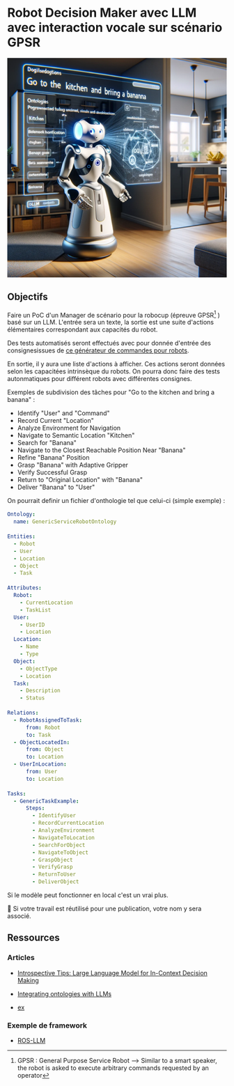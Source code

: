 # Robot Decision Maker avec LLM avec interaction vocale sur scénario GPSR

![ontho](img/ontho.webp)

## Objectifs

Faire un PoC d'un Manager de scénario pour la robocup (épreuve GPSR[^1] ) basé sur un LLM. L'entrée sera un texte, la sortie est une suite d'actions élémentaires correspondant aux capacités du robot.

Des tests automatisés seront effectués avec pour donnée d'entrée des consignesissues de [ce générateur de commandes pour robots](https://github.com/kyordhel/GPSRCmdGen).

En sortie, il y aura une liste d'actions à afficher. Ces actions seront données selon les capacitées intrinsèque du robots. On pourra donc faire des tests autonmatiques pour différent robots avec différentes consignes.

[^1]: GPSR : General Purpose Service Robot --> Similar to a smart speaker, the robot is asked to execute arbitrary commands requested by an operator

Exemples de subdivision des tâches pour "Go to the kitchen and bring a banana" : 

- Identify "User" and "Command"
- Record Current "Location"
- Analyze Environment for Navigation
- Navigate to Semantic Location "Kitchen"
- Search for "Banana"
- Navigate to the Closest Reachable Position Near "Banana"
- Refine "Banana" Position
- Grasp "Banana" with Adaptive Gripper
- Verify Successful Grasp
- Return to "Original Location" with "Banana"
- Deliver "Banana" to "User"

On pourrait definir un fichier d'onthologie tel que celui-ci (simple exemple) :

```yaml
Ontology:
  name: GenericServiceRobotOntology

Entities:
  - Robot
  - User
  - Location
  - Object
  - Task

Attributes:
  Robot:
    - CurrentLocation
    - TaskList
  User:
    - UserID
    - Location
  Location:
    - Name
    - Type
  Object:
    - ObjectType
    - Location
  Task:
    - Description
    - Status

Relations:
  - RobotAssignedToTask:
      from: Robot
      to: Task
  - ObjectLocatedIn:
      from: Object
      to: Location
  - UserInLocation:
      from: User
      to: Location

Tasks:
  - GenericTaskExample:
      Steps:
        - IdentifyUser
        - RecordCurrentLocation
        - AnalyzeEnvironment
        - NavigateToLocation
        - SearchForObject
        - NavigateToObject
        - GraspObject
        - VerifyGrasp
        - ReturnToUser
        - DeliverObject

```


Si le modèle peut fonctionner en local c'est un vrai plus.

:memo: Si votre travail est réutilisé pour une publication, votre nom y sera associé.

## Ressources

### Articles 

- [Introspective Tips: Large Language Model for
In-Context Decision Making](https://arxiv.org/pdf/2305.11598.pdf)

- [Integrating ontologies with LLMs](https://ai.plainenglish.io/integrating-ontologies-with-large-language-models-for-decision-making-bb1c600ce5a3)

- [ex](https://medium.com/@kamaljp/meet-langchains-cutting-edge-agents-4-revolutionary-ai-llm-powered-decision-makers-8677045e8a69)

### Exemple de framework

- [ROS-LLM](https://github.com/Auromix/ROS-LLM)